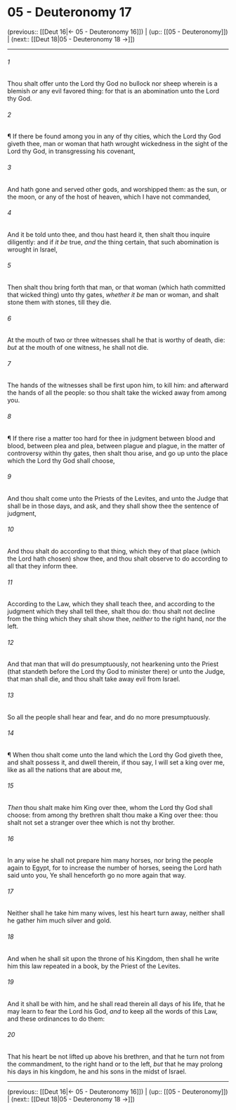 # 05 - Deuteronomy 17

(previous:: [[Deut 16|← 05 - Deuteronomy 16]]) | (up:: [[05 - Deuteronomy]]) | (next:: [[Deut 18|05 - Deuteronomy 18 →]])

***


###### 1 
Thou shalt offer unto the Lord thy God no bullock nor sheep wherein is a blemish _or_ any evil favored thing: for that is an abomination unto the Lord thy God. 

###### 2 
¶ If there be found among you in any of thy cities, which the Lord thy God giveth thee, man or woman that hath wrought wickedness in the sight of the Lord thy God, in transgressing his covenant, 

###### 3 
And hath gone and served other gods, and worshipped them: as the sun, or the moon, or any of the host of heaven, which I have not commanded, 

###### 4 
And it be told unto thee, and thou hast heard it, then shalt thou inquire diligently: and if _it be_ true, _and_ the thing certain, that such abomination is wrought in Israel, 

###### 5 
Then shalt thou bring forth that man, or that woman (which hath committed that wicked thing) unto thy gates, _whether it be_ man or woman, and shalt stone them with stones, till they die. 

###### 6 
At the mouth of two or three witnesses shall he that is worthy of death, die: _but_ at the mouth of one witness, he shall not die. 

###### 7 
The hands of the witnesses shall be first upon him, to kill him: and afterward the hands of all the people: so thou shalt take the wicked away from among you. 

###### 8 
¶ If there rise a matter too hard for thee in judgment between blood and blood, between plea and plea, between plague and plague, in the matter of controversy within thy gates, then shalt thou arise, and go up unto the place which the Lord thy God shall choose, 

###### 9 
And thou shalt come unto the Priests of the Levites, and unto the Judge that shall be in those days, and ask, and they shall show thee the sentence of judgment, 

###### 10 
And thou shalt do according to that thing, which they of that place (which the Lord hath chosen) show thee, and thou shalt observe to do according to all that they inform thee. 

###### 11 
According to the Law, which they shall teach thee, and according to the judgment which they shall tell thee, shalt thou do: thou shalt not decline from the thing which they shalt show thee, _neither_ to the right hand, nor the left. 

###### 12 
And that man that will do presumptuously, not hearkening unto the Priest (that standeth before the Lord thy God to minister there) or unto the Judge, that man shall die, and thou shalt take away evil from Israel. 

###### 13 
So all the people shall hear and fear, and do no more presumptuously. 

###### 14 
¶ When thou shalt come unto the land which the Lord thy God giveth thee, and shalt possess it, and dwell therein, if thou say, I will set a king over me, like as all the nations that are about me, 

###### 15 
_Then_ thou shalt make him King over thee, whom the Lord thy God shall choose: from among thy brethren shalt thou make a King over thee: thou shalt not set a stranger over thee which is not thy brother. 

###### 16 
In any wise he shall not prepare him many horses, nor bring the people again to Egypt, for to increase the number of horses, seeing the Lord hath said unto you, Ye shall henceforth go no more again that way. 

###### 17 
Neither shall he take him many wives, lest his heart turn away, neither shall he gather him much silver and gold. 

###### 18 
And when he shall sit upon the throne of his Kingdom, then shall he write him this law repeated in a book, by the Priest of the Levites. 

###### 19 
And it shall be with him, and he shall read therein all days of his life, that he may learn to fear the Lord his God, _and_ to keep all the words of this Law, and these ordinances to do them: 

###### 20 
That his heart be not lifted up above his brethren, and that he turn not from the commandment, to the right hand or to the left, _but_ that he may prolong his days in his kingdom, he and his sons in the midst of Israel.

***

(previous:: [[Deut 16|← 05 - Deuteronomy 16]]) | (up:: [[05 - Deuteronomy]]) | (next:: [[Deut 18|05 - Deuteronomy 18 →]])
